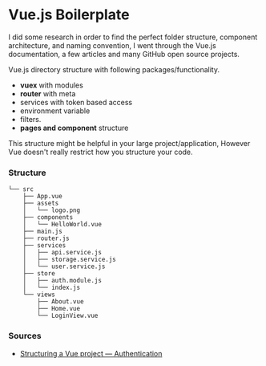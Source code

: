 # Vue.js Boilerplate

I did some research in order to find the perfect folder structure, component architecture, and naming convention, I went through the Vue.js documentation, a few articles and many GitHub open source projects.

Vue.js directory structure with following packages/functionality. 

- **vuex** with modules 
- **router** with meta
- services with token based access
- environment variable
- filters.
- **pages and component** structure

This structure might be helpful in your large project/application, However Vue doesn't really restrict how you structure your code.

### Structure
```
└── src
    ├── App.vue
    ├── assets
    │   └── logo.png
    ├── components
    │   └── HelloWorld.vue
    ├── main.js
    ├── router.js
    ├── services
    │   ├── api.service.js
    │   ├── storage.service.js
    │   └── user.service.js
    ├── store
    │   ├── auth.module.js
    │   └── index.js
    └── views
        ├── About.vue
        ├── Home.vue
        └── LoginView.vue
```
### Sources
* [Structuring a Vue project — Authentication](https://medium.com/@zitko/structuring-a-vue-project-authentication-87032e5bfe16)
